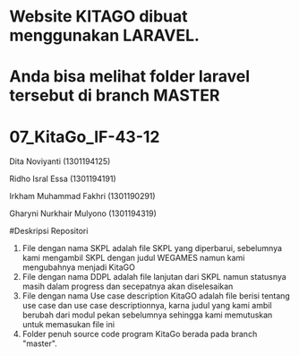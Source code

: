 # Website KITAGO dibuat menggunakan LARAVEL. 
# Anda bisa melihat folder laravel tersebut di branch MASTER
# 07_KitaGo_IF-43-12
Dita Noviyanti (1301194125)

Ridho Isral Essa (1301194191)

Irkham Muhammad Fakhri (1301190291)

Gharyni Nurkhair Mulyono (1301194319)

#Deskripsi Repositori
1. File dengan nama SKPL adalah file SKPL yang diperbarui, sebelumnya kami mengambil SKPL dengan judul WEGAMES namun kami mengubahnya menjadi KitaGO 
2. File dengan nama DDPL adalah file lanjutan dari SKPL namun statusnya masih dalam progress dan secepatnya akan diselesaikan
3. File dengan nama Use case description KitaGO adalah file berisi tentang use case dan use case descriptionnya, karna judul yang kami ambil berubah dari modul pekan sebelumnya sehingga kami memutuskan untuk memasukan file ini
4. Folder penuh source code program KitaGo berada pada branch "master".
